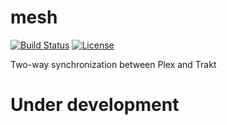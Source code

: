 # mesh
[![Build Status](https://travis-ci.com/fredrikiselius/mesh.svg?branch=master)](https://travis-ci.com/fredrikiselius/mesh)
[![License](https://img.shields.io/github/license/m-lundberg/simple-pid.svg)](https://github.com/m-lundberg/simple-pid/blob/master/LICENSE.md)

Two-way synchronization between Plex and Trakt

# Under development
